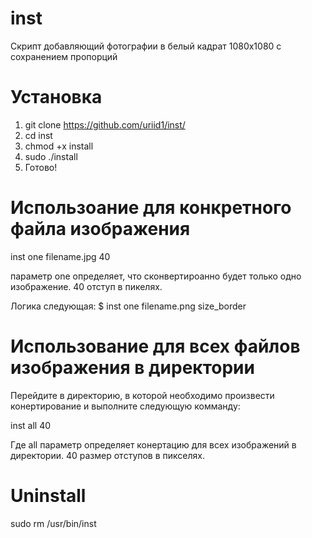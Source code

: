 # inst
Скрипт добавляющий фотографии в белый кадрат 1080x1080 с сохранением пропорций

# Установка
1) git clone https://github.com/uriid1/inst/
2) cd inst
3) chmod +x install
4) sudo ./install
5) Готово!

# Использоание для конкретного файла изображения
inst one filename.jpg 40

параметр one определяет, что сконвертироанно будет только одно изображение.
40 отступ в пикелях.

Логика следующая: $ inst one filename.png size_border

# Использование для всех файлов изображения в директории
Перейдите в директорию, в которой необходимо произвести конертирование
и выполните следующую комманду:

inst all 40

Где all параметр определяет конертацию для всех изображений в директории.
40 размер отcтупов в пикселях.

# Uninstall
sudo rm /usr/bin/inst
